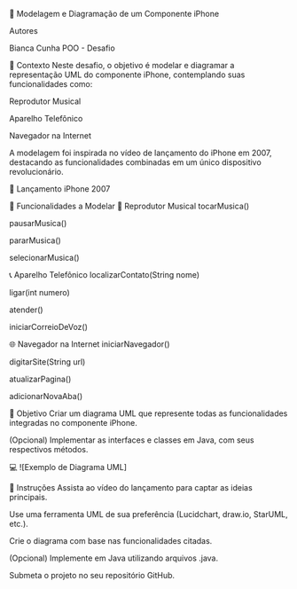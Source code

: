 📱 Modelagem e Diagramação de um Componente iPhone

Autores

Bianca Cunha
POO - Desafio

🧠 Contexto
Neste desafio, o objetivo é modelar e diagramar a representação UML do componente iPhone, contemplando suas funcionalidades como:

Reprodutor Musical

Aparelho Telefônico

Navegador na Internet

A modelagem foi inspirada no vídeo de lançamento do iPhone em 2007, destacando as funcionalidades combinadas em um único dispositivo revolucionário.

🔗 Lançamento iPhone 2007

🔧 Funcionalidades a Modelar
🎵 Reprodutor Musical
tocarMusica()

pausarMusica()

pararMusica()

selecionarMusica()

📞 Aparelho Telefônico
localizarContato(String nome)

ligar(int numero)

atender()

iniciarCorreioDeVoz()

🌐 Navegador na Internet
iniciarNavegador()

digitarSite(String url)

atualizarPagina()

adicionarNovaAba()

🧩 Objetivo
Criar um diagrama UML que represente todas as funcionalidades integradas no componente iPhone.

(Opcional) Implementar as interfaces e classes em Java, com seus respectivos métodos.

💻 ![Exemplo de Diagrama UML]

📌 Instruções
Assista ao vídeo do lançamento para captar as ideias principais.

Use uma ferramenta UML de sua preferência (Lucidchart, draw.io, StarUML, etc.).

Crie o diagrama com base nas funcionalidades citadas.

(Opcional) Implemente em Java utilizando arquivos .java.

Submeta o projeto no seu repositório GitHub.

